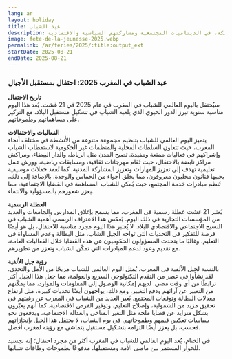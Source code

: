 ```yaml
---
lang: ar
layout: holiday
title: عيد الشباب 
description: عيد الشباب فرصة لتسليط الضوء على الالتزام الدائم لصاحب الجلالة الملك محمد السادس بتعزيز مكانة الشباب، الثروة الحقيقية للمملكة، في الديناميات المجتمعية ومشاركتهم السياسية والاقتصادية.
image: fete-de-la-jeunesse-2025.webp
permalink: /ar/feries/2025/:title:output_ext
startDate: 2025-08-21
endDate: 2025-08-21
---
```

###  عيد الشباب في المغرب 2025: احتفال بمستقبل الأجيال

**تاريخ الاحتفال**  
سيُحتفل باليوم العالمي للشباب في المغرب في عام 2025 في 21 غشت. يُعد هذا اليوم مناسبة سنوية تبرز الدور الحيوي الذي يلعبه الشباب في تشكيل مستقبل البلاد، مع التركيز على مساهماتهم وطموحاتهم.

**الفعاليات والاحتفالات**  
يتميز اليوم العالمي للشباب بتنظيم مجموعة متنوعة من الأنشطة في مختلف أنحاء المغرب، حيث تتعاون السلطات المحلية والمنظمات غير الحكومية لاستقطاب الشباب وإشراكهم في فعاليات ممتعة ومفيدة. تصبح المدن مثل الرباط، والدار البيضاء، ومراكش مراكز نابضة بالاحتفال، حيث تُقام مهرجانات ثقافية، ومسابقات رياضية، وورش عمل تعليمية تهدف إلى تعزيز المهارات وتعزيز المشاركة المدنية. كما تُعقد حفلات موسيقية يحييها فنانون محليون معروفون، مما يخلق أجواء من الحماس والوحدة. بالإضافة إلى ذلك، تُنظم مبادرات خدمة المجتمع، حيث يُمكن للشباب المساهمة في القضايا الاجتماعية، مما يعزز شعورهم بالمسؤولية والانتماء.

**العطلة الرسمية**  
يُعتبر 21 غشت عطلة رسمية في المغرب، مما يسمح بإغلاق المدارس والجامعات والعديد من المؤسسات التجارية في ذلك اليوم. يُعكس هذا الاعتراف الرسمي أهمية الشباب في النسيج الاجتماعي والاقتصادي للبلاد. لا يُعتبر هذا اليوم مجرد مناسبة للاحتفال، بل هو أيضًا فرصة للتفكير في التحديات التي تواجه الجيل الشاب، مثل البطالة وعدم المساواة في التعليم. وغالبًا ما يتحدث المسؤولون الحكوميون عن هذه القضايا خلال الفعاليات العامة، مع تقديم وعود لدعم المبادرات التي تمكّن الشباب وتعزز من تطويرهم.

**رؤية جيل الألفية**  
بالنسبة لجيل الألفية في المغرب، يُمثل اليوم العالمي للشباب مزيجًا من الأمل والتحدي. لقد نشأوا في عصر من التقدم التكنولوجي السريع والعولمة، مما جعل هذا الجيل أكثر ترابطًا من أي وقت مضى. لديهم إمكانية الوصول إلى المعلومات والموارد، مما يمكّنهم من التعبير عن آرائهم ودفع التغيير. ومع ذلك، يواجهون أيضًا تحديات كبيرة، مثل ارتفاع معدلات البطالة وتوقعات المجتمع. يُعبر العديد من الشباب في المغرب عن رغبتهم في تحقيق مزيد من الشمولية، وإصلاح التعليم، وتوفير الفرص الاقتصادية. كما أنهم يعبّرون بشكل متزايد عن قضايا ملحة مثل التغير المناخي والعدالة الاجتماعية، ويدفعون نحو سياسات تعكس قيمهم وطموحاتهم. في يوم الشباب، لا يحتفل هذا الجيل بإنجازاتهم فحسب، بل يعزز أيضًا التزامه بتشكيل مستقبل يتماشى مع رؤيته لمغرب أفضل.

في الختام، يُعد اليوم العالمي للشباب في المغرب أكثر من مجرد احتفال؛ إنه تجسيد للحوار المستمر بين ماضي الأمة ومستقبلها، مدفوعًا بطموحات وطاقات شبابها.
